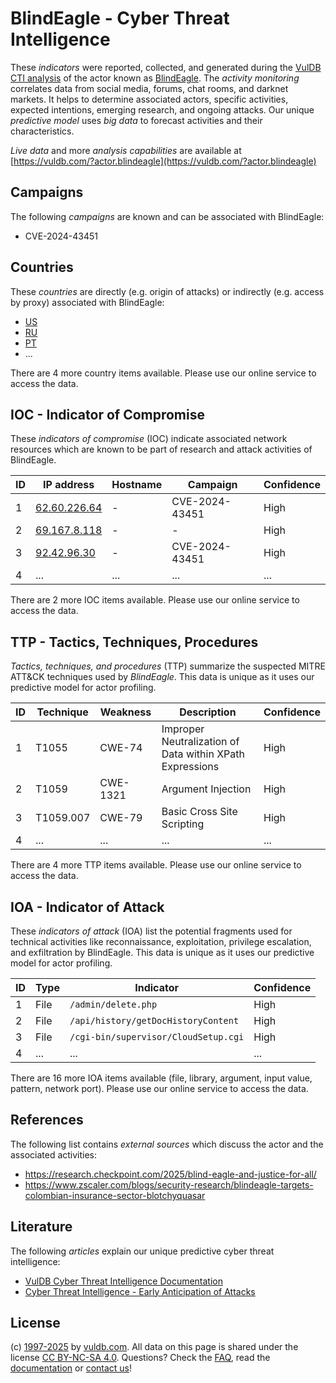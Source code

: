 # BlindEagle - Cyber Threat Intelligence

These _indicators_ were reported, collected, and generated during the [VulDB CTI analysis](https://vuldb.com/?kb.cti) of the actor known as [BlindEagle](https://vuldb.com/?actor.blindeagle). The _activity monitoring_ correlates data from social media, forums, chat rooms, and darknet markets. It helps to determine associated actors, specific activities, expected intentions, emerging research, and ongoing attacks. Our unique _predictive model_ uses _big data_ to forecast activities and their characteristics.

_Live data_ and more _analysis capabilities_ are available at [https://vuldb.com/?actor.blindeagle](https://vuldb.com/?actor.blindeagle)

## Campaigns

The following _campaigns_ are known and can be associated with BlindEagle:

* CVE-2024-43451

## Countries

These _countries_ are directly (e.g. origin of attacks) or indirectly (e.g. access by proxy) associated with BlindEagle:

* [US](https://vuldb.com/?country.us)
* [RU](https://vuldb.com/?country.ru)
* [PT](https://vuldb.com/?country.pt)
* ...

There are 4 more country items available. Please use our online service to access the data.

## IOC - Indicator of Compromise

These _indicators of compromise_ (IOC) indicate associated network resources which are known to be part of research and attack activities of BlindEagle.

ID | IP address | Hostname | Campaign | Confidence
-- | ---------- | -------- | -------- | ----------
1 | [62.60.226.64](https://vuldb.com/?ip.62.60.226.64) | - | CVE-2024-43451 | High
2 | [69.167.8.118](https://vuldb.com/?ip.69.167.8.118) | - | - | High
3 | [92.42.96.30](https://vuldb.com/?ip.92.42.96.30) | - | CVE-2024-43451 | High
4 | ... | ... | ... | ...

There are 2 more IOC items available. Please use our online service to access the data.

## TTP - Tactics, Techniques, Procedures

_Tactics, techniques, and procedures_ (TTP) summarize the suspected MITRE ATT&CK techniques used by _BlindEagle_. This data is unique as it uses our predictive model for actor profiling.

ID | Technique | Weakness | Description | Confidence
-- | --------- | -------- | ----------- | ----------
1 | T1055 | CWE-74 | Improper Neutralization of Data within XPath Expressions | High
2 | T1059 | CWE-1321 | Argument Injection | High
3 | T1059.007 | CWE-79 | Basic Cross Site Scripting | High
4 | ... | ... | ... | ...

There are 4 more TTP items available. Please use our online service to access the data.

## IOA - Indicator of Attack

These _indicators of attack_ (IOA) list the potential fragments used for technical activities like reconnaissance, exploitation, privilege escalation, and exfiltration by BlindEagle. This data is unique as it uses our predictive model for actor profiling.

ID | Type | Indicator | Confidence
-- | ---- | --------- | ----------
1 | File | `/admin/delete.php` | High
2 | File | `/api/history/getDocHistoryContent` | High
3 | File | `/cgi-bin/supervisor/CloudSetup.cgi` | High
4 | ... | ... | ...

There are 16 more IOA items available (file, library, argument, input value, pattern, network port). Please use our online service to access the data.

## References

The following list contains _external sources_ which discuss the actor and the associated activities:

* https://research.checkpoint.com/2025/blind-eagle-and-justice-for-all/
* https://www.zscaler.com/blogs/security-research/blindeagle-targets-colombian-insurance-sector-blotchyquasar

## Literature

The following _articles_ explain our unique predictive cyber threat intelligence:

* [VulDB Cyber Threat Intelligence Documentation](https://vuldb.com/?kb.cti)
* [Cyber Threat Intelligence - Early Anticipation of Attacks](https://www.scip.ch/en/?labs.20201022)

## License

(c) [1997-2025](https://vuldb.com/?kb.changelog) by [vuldb.com](https://vuldb.com/?kb.about). All data on this page is shared under the license [CC BY-NC-SA 4.0](https://creativecommons.org/licenses/by-nc-sa/4.0/). Questions? Check the [FAQ](https://vuldb.com/?kb.faq), read the [documentation](https://vuldb.com/?kb) or [contact us](https://vuldb.com/?contact)!
